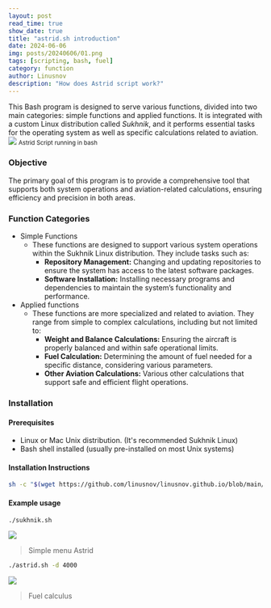 ```yaml
---
layout: post
read_time: true
show_date: true
title: "astrid.sh introduction"
date: 2024-06-06
img: posts/20240606/01.png
tags: [scripting, bash, fuel]
category: function
author: Linusnov
description: "How does Astrid script work?"
---
```


This Bash program is designed to serve various functions, divided into two main categories: simple functions and applied functions. It is integrated with a custom Linux distribution called _Sukhnik_, and it performs essential tasks for the operating system as well as specific calculations related to aviation.
![](https://i.postimg.cc/KjQ9sJHx/image.png)
<small>Astrid Script running in bash</small>

### Objective

The primary goal of this program is to provide a comprehensive tool that supports both system operations and aviation-related calculations, ensuring efficiency and precision in both areas.

### Function Categories 

- Simple Functions 
  - These functions are designed to support various system operations within the Sukhnik Linux distribution. They include tasks such as:
    - **Repository Management:** Changing and updating repositories to ensure the system has access to the latest software packages.
    - **Software Installation:** Installing necessary programs and dependencies to maintain the system’s functionality and performance.
- Applied functions
  - These functions are more specialized and related to aviation. They range from simple to complex calculations, including but not limited to:
    - **Weight and Balance Calculations:** Ensuring the aircraft is properly balanced and within safe operational limits.
    - **Fuel Calculation:** Determining the amount of fuel needed for a specific distance, considering various parameters.
    - **Other Aviation Calculations:** Various other calculations that support safe and efficient flight operations.

### Installation

#### Prerequisites
- Linux or Mac Unix distribution. (It's recommended Sukhnik Linux)
- Bash shell installed (usually pre-installed on most Unix systems)

#### Installation Instructions
```sh
sh -c "$(wget https://github.com/linusnov/linusnov.github.io/blob/main/script/astrid.sh)"
```
#### Example usage
```sh 
./sukhnik.sh 
```
![](https://i.postimg.cc/jdb4PTPC/image.png)
> Simple menu Astrid

```sh 
./astrid.sh -d 4000
```
![](https://i.postimg.cc/hPvPCz9Y/image.png)
> Fuel calculus
